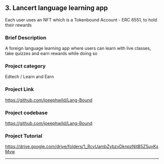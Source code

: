 ## 3. Lancert language learning app
Each user uses an NFT which is a Tokenbound Account - ERC 6551, to hold their rewards 

### Brief Description
A foreign language learning app where users can learn with live classes, take quizzes and earn rewards while doing so 

### Project category
Edtech / Learn and Earn

### Project Link
https://github.com/joeephwild/Lang-Bound

### Project codebase
https://github.com/joeephwild/Lang-Bound

### Project Tutorial
https://drive.google.com/drive/folders/1_RcvUambZybzvDknpzNitB5Z5uyKxMvw

<hr />